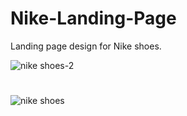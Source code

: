 # Nike-Landing-Page
Landing page design for Nike shoes.

![nike shoes-2](https://user-images.githubusercontent.com/38778028/208113594-96502061-dd8f-405c-b0c5-af5732e45cf7.png)
#
![nike shoes](https://user-images.githubusercontent.com/38778028/208113749-fa4b01d1-9516-44af-8a27-396866236b65.png)
